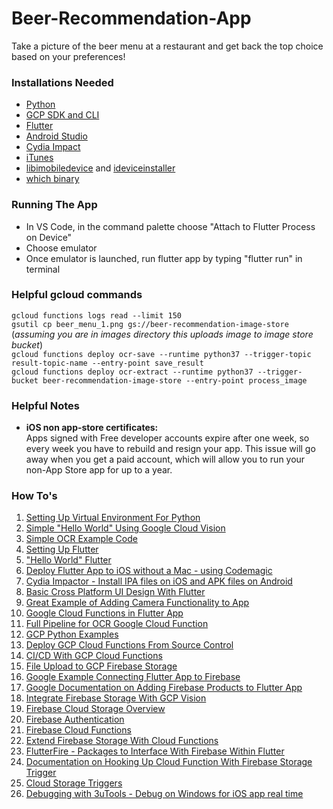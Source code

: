 # Beer-Recommendation-App
Take a picture of the beer menu at a restaurant and get back the top choice based on your preferences!

### Installations Needed
* [Python](https://www.python.org/downloads/)
* [GCP SDK and CLI](https://cloud.google.com/sdk/)
* [Flutter](https://flutter.dev/docs/get-started/install/windows)
* [Android Studio](https://developer.android.com/studio)
* [Cydia Impact](http://www.cydiaimpactor.com/)
* [iTunes](https://www.apple.com/itunes/download/?source=post_page---------------------------)
* [libimobiledevice](https://dev.azure.com/libimobiledevice-win32/imobiledevice-net/_build?definitionId=4&source=post_page---------------------------) and [ideviceinstaller](https://dev.azure.com/libimobiledevice-win32/imobiledevice-net/_build?definitionId=7&source=post_page---------------------------)
* [which binary](https://sourceforge.net/projects/gnuwin32/files/which/2.20/which-2.20-bin.zip/download?use_mirror=gigenet&source=post_page---------------------------)

### Running The App
* In VS Code, in the command palette choose "Attach to Flutter Process on Device"
* Choose emulator
* Once emulator is launched, run flutter app by typing "flutter run" in terminal

### Helpful gcloud commands
`gcloud functions logs read --limit 150`  
`gsutil cp beer_menu_1.png gs://beer-recommendation-image-store` (*assuming you are in images directory this uploads image to image store bucket*)  
`gcloud functions deploy ocr-save --runtime python37 --trigger-topic result-topic-name --entry-point save_result`  
`gcloud functions deploy ocr-extract --runtime python37 --trigger-bucket beer-recommendation-image-store --entry-point process_image`  

### Helpful Notes
* **iOS non app-store certificates:**  
Apps signed with Free developer accounts expire after one week, so every week you have to rebuild and resign your app. This issue will go away when you get a paid account, which will allow you to run your non-App Store app for up to a year.  

### How To's

1. [Setting Up Virtual Environment For Python](https://cloud.google.com/python/setup)
2. [Simple "Hello World" Using Google Cloud Vision](https://cloud.google.com/vision/docs/quickstart-client-libraries#client-libraries-install-python)
3. [Simple OCR Example Code](https://cloud.google.com/vision/docs/ocr)
4. [Setting Up Flutter](https://flutter.dev/docs/get-started/install/windows)
5. ["Hello World" Flutter](https://flutter.dev/docs/get-started/test-drive?tab=vscode)
6. [Deploy Flutter App to iOS without a Mac - using Codemagic](https://medium.com/flutter-community/developing-and-debugging-flutter-apps-for-ios-without-a-mac-8d362a8ec667)
7. [Cydia Impactor - Install IPA files on iOS and APK files on Android](http://www.cydiaimpactor.com/)
8. [Basic Cross Platform UI Design With Flutter](https://codelabs.developers.google.com/codelabs/flutter/#0) 
9. [Great Example of Adding Camera Functionality to App](https://blog.brainsandbeards.com/how-to-add-camera-support-to-a-flutter-app-c1dfd6b78823?gi=cd11558eecc5) 
10. [Google Cloud Functions in Flutter App](https://medium.com/@jackwong_60367/cloud-function-flutter-128b8c3695b4) 
11. [Full Pipeline for OCR Google Cloud Function](https://cloud.google.com/functions/docs/tutorials/ocr#functions_ocr_process-python) 
12. [GCP Python Examples](https://github.com/GoogleCloudPlatform/python-docs-samples) 
13. [Deploy GCP Cloud Functions From Source Control](https://cloud.google.com/functions/docs/deploying/repo) 
14. [CI/CD With GCP Cloud Functions](https://cloud.google.com/functions/docs/bestpractices/testing) 
15. [File Upload to GCP Firebase Storage](https://www.developerlibs.com/2018/12/flutter-firebase-cloud-storage-example.html) 
16. [Google Example Connecting Flutter App to Firebase](https://codelabs.developers.google.com/codelabs/flutter-firebase/index.html#0) 
17. [Google Documentation on Adding Firebase Products to Flutter App](https://firebase.google.com/docs/flutter/setup) 
18. [Integrate Firebase Storage With GCP Vision](https://firebase.google.com/docs/storage/gcp-integration?authuser=0) 
19. [Firebase Cloud Storage Overview](https://firebase.google.com/docs/storage?authuser=0) 
20. [Firebase Authentication](https://firebase.google.com/docs/auth?authuser=0) 
21. [Firebase Cloud Functions](https://firebase.google.com/docs/functions/?authuser=0) 
22. [Extend Firebase Storage With Cloud Functions](https://firebase.google.com/docs/storage/extend-with-functions?authuser=0) 
23. [FlutterFire - Packages to Interface With Firebase Within Flutter](https://firebaseopensource.com/projects/flutter/plugins/) 
24. [Documentation on Hooking Up Cloud Function With Firebase Storage Trigger](https://medium.com/flutterpub/firebase-cloud-storage-and-flutter-fa2e91663b95) 
25. [Cloud Storage Triggers](https://firebase.google.com/docs/functions/gcp-storage-events?authuser=0)  
26. [Debugging with 3uTools - Debug on Windows for iOS app real time](http://www.3u.com/)
